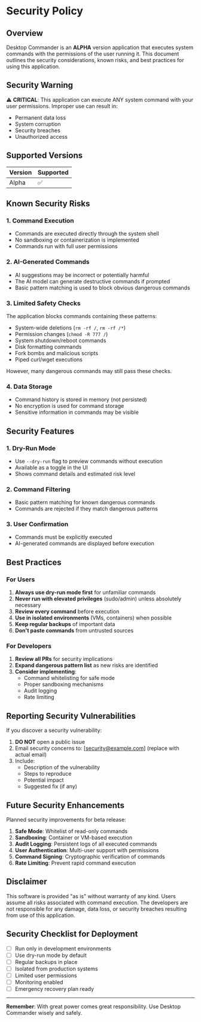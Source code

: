 # Security Policy

## Overview

Desktop Commander is an **ALPHA** version application that executes system commands with the permissions of the user running it. This document outlines the security considerations, known risks, and best practices for using this application.

## Security Warning

⚠️ **CRITICAL**: This application can execute ANY system command with your user permissions. Improper use can result in:
- Permanent data loss
- System corruption
- Security breaches
- Unauthorized access

## Supported Versions

| Version | Supported          |
| ------- | ------------------ |
| Alpha   | :white_check_mark: |

## Known Security Risks

### 1. Command Execution
- Commands are executed directly through the system shell
- No sandboxing or containerization is implemented
- Commands run with full user permissions

### 2. AI-Generated Commands
- AI suggestions may be incorrect or potentially harmful
- The AI model can generate destructive commands if prompted
- Basic pattern matching is used to block obvious dangerous commands

### 3. Limited Safety Checks
The application blocks commands containing these patterns:
- System-wide deletions (`rm -rf /`, `rm -rf /*`)
- Permission changes (`chmod -R 777 /`)
- System shutdown/reboot commands
- Disk formatting commands
- Fork bombs and malicious scripts
- Piped curl/wget executions

However, many dangerous commands may still pass these checks.

### 4. Data Storage
- Command history is stored in memory (not persisted)
- No encryption is used for command storage
- Sensitive information in commands may be visible

## Security Features

### 1. Dry-Run Mode
- Use `--dry-run` flag to preview commands without execution
- Available as a toggle in the UI
- Shows command details and estimated risk level

### 2. Command Filtering
- Basic pattern matching for known dangerous commands
- Commands are rejected if they match dangerous patterns

### 3. User Confirmation
- Commands must be explicitly executed
- AI-generated commands are displayed before execution

## Best Practices

### For Users

1. **Always use dry-run mode first** for unfamiliar commands
2. **Never run with elevated privileges** (sudo/admin) unless absolutely necessary
3. **Review every command** before execution
4. **Use in isolated environments** (VMs, containers) when possible
5. **Keep regular backups** of important data
6. **Don't paste commands** from untrusted sources

### For Developers

1. **Review all PRs** for security implications
2. **Expand dangerous pattern list** as new risks are identified
3. **Consider implementing**:
   - Command whitelisting for safe mode
   - Proper sandboxing mechanisms
   - Audit logging
   - Rate limiting

## Reporting Security Vulnerabilities

If you discover a security vulnerability:

1. **DO NOT** open a public issue
2. Email security concerns to: [security@example.com] (replace with actual email)
3. Include:
   - Description of the vulnerability
   - Steps to reproduce
   - Potential impact
   - Suggested fix (if any)

## Future Security Enhancements

Planned security improvements for beta release:

1. **Safe Mode**: Whitelist of read-only commands
2. **Sandboxing**: Container or VM-based execution
3. **Audit Logging**: Persistent logs of all executed commands
4. **User Authentication**: Multi-user support with permissions
5. **Command Signing**: Cryptographic verification of commands
6. **Rate Limiting**: Prevent rapid command execution

## Disclaimer

This software is provided "as is" without warranty of any kind. Users assume all risks associated with command execution. The developers are not responsible for any damage, data loss, or security breaches resulting from use of this application.

## Security Checklist for Deployment

- [ ] Run only in development environments
- [ ] Use dry-run mode by default
- [ ] Regular backups in place
- [ ] Isolated from production systems
- [ ] Limited user permissions
- [ ] Monitoring enabled
- [ ] Emergency recovery plan ready

---

**Remember**: With great power comes great responsibility. Use Desktop Commander wisely and safely.